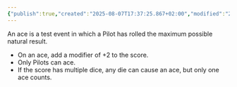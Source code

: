 ```yaml
---
{"publish":true,"created":"2025-08-07T17:37:25.867+02:00","modified":"2025-08-07T18:41:46.727+02:00","cssclasses":""}
---
```


An ace is a test event in which a Pilot has rolled the maximum possible natural result.
- On an ace, add a modifier of +2 to the score.
- Only Pilots can ace.
- If the score has multiple dice, any die can cause an ace, but only one ace counts.